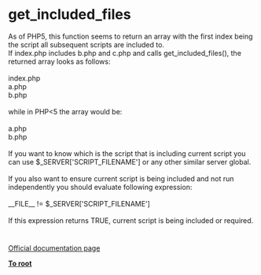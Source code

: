 # get_included_files




<div class="phpcode"><span class="html">
As of PHP5, this function seems to return an array with the first index being the script all subsequent scripts are included to.<br>If index.php includes b.php and c.php and calls get_included_files(), the returned array looks as follows:<br><br>index.php<br>a.php<br>b.php<br><br>while in PHP&lt;5 the array would be:<br><br>a.php<br>b.php<br><br>If you want to know which is the script that is including current script you can use $_SERVER[&apos;SCRIPT_FILENAME&apos;] or any other similar server global.<br><br>If you also want to ensure current script is being included and not run independently you should evaluate following expression:<br><br>__FILE__ != $_SERVER[&apos;SCRIPT_FILENAME&apos;]<br><br>If this expression returns TRUE, current script is being included or required.</span>
</div>
  

#

[Official documentation page](https://www.php.net/manual/en/function.get-included-files.php)

**[To root](/README.md)**